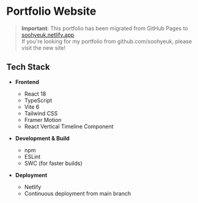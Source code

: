# Portfolio Website

> **Important**: This portfolio has been migrated from GitHub Pages to [soohyeuk.netlify.app](https://soohyeuk.netlify.app)  
> If you're looking for my portfolio from github.com/soohyeuk, please visit the new site!

## Tech Stack

- **Frontend**
  - React 18
  - TypeScript
  - Vite 6
  - Tailwind CSS
  - Framer Motion
  - React Vertical Timeline Component

- **Development & Build**
  - npm
  - ESLint
  - SWC (for faster builds)

- **Deployment**
  - Netlify
  - Continuous deployment from main branch
